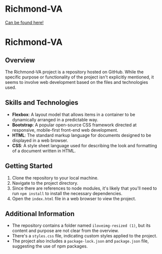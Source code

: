 # Richmond-VA
[Can be found here!](https://alexgoodestudio.github.io/Richmond-VA/)
# Richmond-VA

## Overview
The Richmond-VA project is a repository hosted on GitHub. While the specific purpose or functionality of the project isn't explicitly mentioned, it seems to involve web development based on the files and technologies used.

## Skills and Technologies
- **Flexbox**: A layout model that allows items in a container to be dynamically arranged in a predictable way.
- **Bootstrap**: A popular open-source CSS framework directed at responsive, mobile-first front-end web development.
- **HTML**: The standard markup language for documents designed to be displayed in a web browser.
- **CSS**: A style sheet language used for describing the look and formatting of a document written in HTML.

## Getting Started
1. Clone the repository to your local machine.
2. Navigate to the project directory.
3. Since there are references to node modules, it's likely that you'll need to run `npm install` to install the necessary dependencies.
4. Open the `index.html` file in a web browser to view the project.

## Additional Information
- The repository contains a folder named `iloveimg-resized (1)`, but its content and purpose are not clear from the overview.
- There's a `styles.css` file, indicating custom styles applied to the project.
- The project also includes a `package-lock.json` and `package.json` file, suggesting the use of npm packages.



